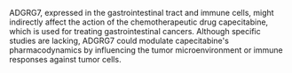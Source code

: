 ADGRG7, expressed in the gastrointestinal tract and immune cells, might indirectly affect the action of the chemotherapeutic drug capecitabine, which is used for treating gastrointestinal cancers. Although specific studies are lacking, ADGRG7 could modulate capecitabine's pharmacodynamics by influencing the tumor microenvironment or immune responses against tumor cells.
